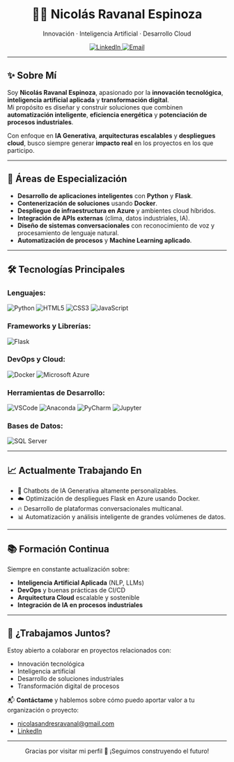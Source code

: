 <h1 align="center">👨‍💻 Nicolás Ravanal Espinoza</h1>
<p align="center">
Innovación · Inteligencia Artificial · Desarrollo Cloud
</p>

<p align="center">
<a href="https://www.linkedin.com/in/nicolas-ravanal-espinoza-a440a81b9/" target="_blank">
<img src="https://img.shields.io/badge/LinkedIn-0077B5?style=for-the-badge&logo=linkedin&logoColor=white" alt="LinkedIn" />
</a>
<a href="mailto:nicolasandresravanal@gmail.com">
<img src="https://img.shields.io/badge/Email-D14836?style=for-the-badge&logo=gmail&logoColor=white" alt="Email" />
</a>
</p>

---

## ✨ Sobre Mí

Soy **Nicolás Ravanal Espinoza**, apasionado por la **innovación tecnológica**, **inteligencia artificial aplicada** y **transformación digital**.  
Mi propósito es diseñar y construir soluciones que combinen **automatización inteligente**, **eficiencia energética** y **potenciación de procesos industriales**.

Con enfoque en **IA Generativa**, **arquitecturas escalables** y **despliegues cloud**, busco siempre generar **impacto real** en los proyectos en los que participo.

---

## 🚀 Áreas de Especialización

- **Desarrollo de aplicaciones inteligentes** con **Python** y **Flask**.
- **Contenerización de soluciones** usando **Docker**.
- **Despliegue de infraestructura en Azure** y ambientes cloud híbridos.
- **Integración de APIs externas** (clima, datos industriales, IA).
- **Diseño de sistemas conversacionales** con reconocimiento de voz y procesamiento de lenguaje natural.
- **Automatización de procesos** y **Machine Learning aplicado**.

---

## 🛠️ Tecnologías Principales

### Lenguajes:
![Python](https://img.shields.io/badge/Python-3776AB?style=flat-square&logo=python&logoColor=white)
![HTML5](https://img.shields.io/badge/HTML5-E34F26?style=flat-square&logo=html5&logoColor=white)
![CSS3](https://img.shields.io/badge/CSS3-1572B6?style=flat-square&logo=css3&logoColor=white)
![JavaScript](https://img.shields.io/badge/JavaScript-F7DF1E?style=flat-square&logo=javascript&logoColor=black)

### Frameworks y Librerías:
![Flask](https://img.shields.io/badge/Flask-000000?style=flat-square&logo=flask&logoColor=white)

### DevOps y Cloud:
![Docker](https://img.shields.io/badge/Docker-2496ED?style=flat-square&logo=docker&logoColor=white)
![Microsoft Azure](https://img.shields.io/badge/Azure-0089D6?style=flat-square&logo=microsoft-azure&logoColor=white)

### Herramientas de Desarrollo:
![VSCode](https://img.shields.io/badge/VSCode-007ACC?style=flat-square&logo=visual-studio-code&logoColor=white)
![Anaconda](https://img.shields.io/badge/Anaconda-44A833?style=flat-square&logo=anaconda&logoColor=white)
![PyCharm](https://img.shields.io/badge/PyCharm-000000?style=flat-square&logo=pycharm&logoColor=white)
![Jupyter](https://img.shields.io/badge/Jupyter-F37626?style=flat-square&logo=jupyter&logoColor=white)

### Bases de Datos:
![SQL Server](https://img.shields.io/badge/SQL_Server-CC2927?style=flat-square&logo=microsoft-sql-server&logoColor=white)

---

## 📈 Actualmente Trabajando En

- 🚀 Chatbots de IA Generativa altamente personalizables.
- ☁️ Optimización de despliegues Flask en Azure usando Docker.
- 🔥 Desarrollo de plataformas conversacionales multicanal.
- 📊 Automatización y análisis inteligente de grandes volúmenes de datos.

---

## 📚 Formación Continua

Siempre en constante actualización sobre:

- **Inteligencia Artificial Aplicada** (NLP, LLMs)
- **DevOps** y buenas prácticas de CI/CD
- **Arquitectura Cloud** escalable y sostenible
- **Integración de IA en procesos industriales**

---

## 🤝 ¿Trabajamos Juntos?

Estoy abierto a colaborar en proyectos relacionados con:

- Innovación tecnológica
- Inteligencia artificial
- Desarrollo de soluciones industriales
- Transformación digital de procesos

📬 **Contáctame** y hablemos sobre cómo puedo aportar valor a tu organización o proyecto:

- [nicolasandresravanal@gmail.com](mailto:nicolasandresravanal@gmail.com)
- [LinkedIn](https://www.linkedin.com/in/nicolas-ravanal-espinoza-a440a81b9/)

---

<p align="center">
Gracias por visitar mi perfil 🚀 ¡Seguimos construyendo el futuro!
</p>


